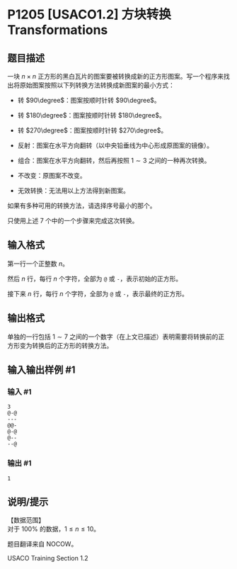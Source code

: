 # P1205 [USACO1.2] 方块转换 Transformations

## 题目描述

一块 $n \times n$ 正方形的黑白瓦片的图案要被转换成新的正方形图案。写一个程序来找出将原始图案按照以下列转换方法转换成新图案的最小方式：

- 转 $90\degree$：图案按顺时针转 $90\degree$。

- 转 $180\degree$：图案按顺时针转 $180\degree$。

- 转 $270\degree$：图案按顺时针转 $270\degree$。

- 反射：图案在水平方向翻转（以中央铅垂线为中心形成原图案的镜像）。

- 组合：图案在水平方向翻转，然后再按照 $1 \sim 3$ 之间的一种再次转换。

- 不改变：原图案不改变。

- 无效转换：无法用以上方法得到新图案。

如果有多种可用的转换方法，请选择序号最小的那个。

只使用上述 $7$ 个中的一个步骤来完成这次转换。

## 输入格式

第一行一个正整数 $n$。   

然后 $n$ 行，每行 $n$ 个字符，全部为 `@` 或 `-`，表示初始的正方形。

接下来 $n$ 行，每行 $n$ 个字符，全部为 `@` 或 `-`，表示最终的正方形。

## 输出格式

单独的一行包括 $1 \sim 7$ 之间的一个数字（在上文已描述）表明需要将转换前的正方形变为转换后的正方形的转换方法。

## 输入输出样例 #1

### 输入 #1

```
3
@-@
---
@@-
@-@
@--
--@
```

### 输出 #1

```
1
```

## 说明/提示

【数据范围】  
对于 $100\%$ 的数据，$1\le n \le 10$。

题目翻译来自 NOCOW。

USACO Training Section 1.2